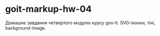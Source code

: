 # goit-markup-hw-04
Домашнє завдання четвертого модулю курсу gov-it. SVG-іконки, тіні, background-image.
